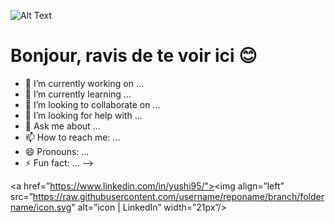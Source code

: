 ![Alt Text](https://media0.giphy.com/media/ZAaaCK5RhUWxG/giphy.gif?cid=ecf05e47eqcl9bqssr272l1qxvmsgb34yjnshxp2qt62xsmk&ep=v1_gifs_related&rid=giphy.gif&ct=g)

# Bonjour, ravis de te voir ici 😊
- 🔭 I’m currently working on ...
- 🌱 I’m currently learning ...
- 👯 I’m looking to collaborate on ...
- 🤔 I’m looking for help with ...
- 💬 Ask me about ...
- 📫 How to reach me: ...
- 😄 Pronouns: ...
- ⚡ Fun fact: ...
-->

<a href=”https://www.linkedin.com/in/yushi95/"><img align=”left” src=”https://raw.githubusercontent.com/username/reponame/branch/foldername/icon.svg" alt=”icon | LinkedIn” width=”21px”/></a>
